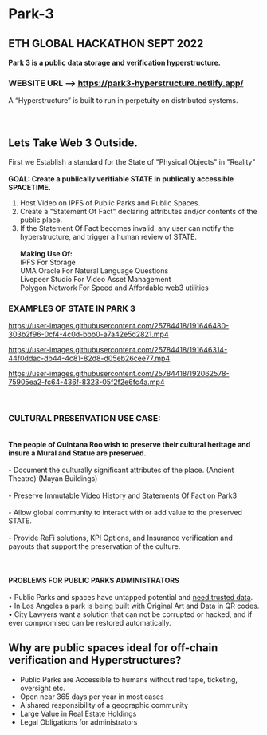 # Park-3

## ETH GLOBAL HACKATHON SEPT 2022<br>

<b>Park 3 is a public data storage and verification hyperstructure.
</b>

### WEBSITE URL --> https://park3-hyperstructure.netlify.app/

A “Hyperstructure” is built to run in perpetuity on distributed systems.  
<br>
<br>

## Lets Take Web 3 Outside.

First we Establish a standard for the State of "Physical Objects" in "Reality"
<br>
<br>
<b>GOAL: Create a publically verifiable STATE in publically accessible SPACETIME.</b>
<br>

1. Host Video on IPFS of Public Parks and Public Spaces. <br>
2. Create a "Statement Of Fact" declaring attributes and/or contents of the public place.<br>
3. If the Statement Of Fact becomes invalid, any user can notify the hyperstructure, and trigger a human review of STATE.<br>
   <br>
   <b>Making Use Of:</b><br>
   IPFS For Storage<br>
   UMA Oracle For Natural Language Questions<br>
   Livepeer Studio For Video Asset Management<br>
   Polygon Network For Speed and Affordable web3 utilities<br>

### EXAMPLES OF STATE IN PARK 3

https://user-images.githubusercontent.com/25784418/191646480-303b2f96-0cf4-4c0d-bbb0-a7a42e5d2821.mp4

https://user-images.githubusercontent.com/25784418/191646314-44f0ddac-db44-4c81-82d8-d05eb26cee77.mp4

https://user-images.githubusercontent.com/25784418/192062578-75905ea2-fc64-436f-8323-05f2f2e6fc4a.mp4

<br>

### CULTURAL PRESERVATION USE CASE:

<br>
<b>The people of Quintana Roo wish to preserve their cultural heritage and insure a Mural and Statue are preserved.</b> 
<br>
<br>
- Document the culturally significant attributes of the place. (Ancient Theatre) (Mayan Buildings)<br>
<br>
- Preserve Immutable Video History and Statements Of Fact on Park3<br>
<br>
- Allow global community to interact with or add value to the preserved STATE.<br>
<br>
- Provide ReFi solutions, KPI Options, and Insurance verification and payouts that support the preservation of the culture. 
<br><br><br>

<br>
<b>PROBLEMS FOR PUBLIC PARKS ADMINISTRATORS</b> <br><br>
    •    Public Parks and spaces have untapped potential and <u>need trusted data</u>. <br>
    •    In Los Angeles a park is being built with Original Art and Data in QR codes. <br>
    •    City Lawyers want a solution that can not be corrupted or hacked, and if ever compromised can be restored automatically. 
<br>

## Why are public spaces ideal for off-chain verification and Hyperstructures?

- Public Parks are Accessible to humans without red tape, ticketing, oversight etc.<br>
- Open near 365 days per year in most cases<br>
- A shared responsibility of a geographic community<br>
- Large Value in Real Estate Holdings <br>
- Legal Obligations for administrators<br><br>

